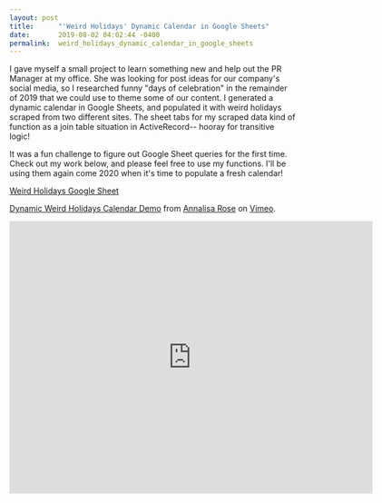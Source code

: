 ```yaml
---
layout: post
title:      "'Weird Holidays' Dynamic Calendar in Google Sheets"
date:       2019-08-02 04:02:44 -0400
permalink:  weird_holidays_dynamic_calendar_in_google_sheets
---
```



I gave myself a small project to learn something new and help out the PR Manager at my office. She was looking for post ideas for our company's social media, so I researched funny "days of celebration" in the remainder of 2019 that we could use to theme some of our content. I generated a dynamic calendar in Google Sheets, and populated it with weird holidays scraped from two different sites. The sheet tabs for my scraped data kind of function as a join table situation in ActiveRecord-- hooray for transitive logic!

It was a fun challenge to figure out Google Sheet queries for the first time. Check out my work below, and please feel free to use my functions. I'll be using them again come 2020 when it's time to populate a fresh calendar!

<a href="https://docs.google.com/spreadsheets/d/1Ws74h09ILndbtfjfFUenvsjrrfZTINIl06oCEKV4n8o/edit?usp=sharing" target="blank">Weird Holidays Google Sheet</a>

<p><a href="https://vimeo.com/351569593">Dynamic Weird Holidays Calendar Demo</a> from <a href="https://vimeo.com/user5223832">Annalisa Rose</a> on <a href="https://vimeo.com">Vimeo</a>.</p>
<iframe src="https://player.vimeo.com/video/351569593" width="640" height="480" frameborder="0" allowfullscreen></iframe>

